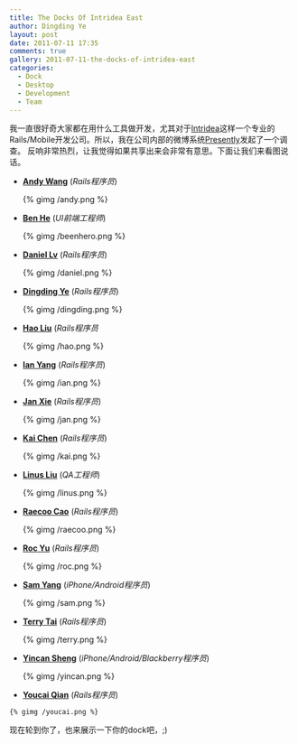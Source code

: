 ```yaml
---
title: The Docks Of Intridea East
author: Dingding Ye
layout: post
date: 2011-07-11 17:35
comments: true
gallery: 2011-07-11-the-docks-of-intridea-east
categories:
  - Dock
  - Desktop
  - Development
  - Team
---
```


我一直很好奇大家都在用什么工具做开发，尤其对于[Intridea][]这样一个专业的
Rails/Mobile开发公司。所以，我在公司内部的微博系统[Presently][]发起了一个调查。
反响非常热烈，让我觉得如果共享出来会非常有意思。下面让我们来看图说话。

<!-- more -->

-   **[Andy Wang][]** (*Rails程序员*)

    {% gimg /andy.png %}


-   **[Ben He][]** (*UI前端工程师*)

    {% gimg /beenhero.png %}


-   **[Daniel Lv][]** (*Rails程序员*)

    {% gimg /daniel.png %}


-   **[Dingding Ye][]** (*Rails程序员*)

    {% gimg /dingding.png %}


-   **[Hao Liu][]** (*Rails程序员*

    {% gimg /hao.png %}


-   **[Ian Yang][]** (*Rails程序员*)

    {% gimg /ian.png %}


-   **[Jan Xie][]** (*Rails程序员*)

    {% gimg /jan.png %}


-   **[Kai Chen][]** (*Rails程序员*)

    {% gimg /kai.png %}


-   **[Linus Liu][]** (*QA工程师*)

    {% gimg /linus.png %}


-   **[Raecoo Cao][]** (*Rails程序员*)

    {% gimg /raecoo.png %}


-   **[Roc Yu][]** (*Rails程序员*)

    {% gimg /roc.png %}

    
-   **[Sam Yang][]** (*iPhone/Android程序员*)

    {% gimg /sam.png %}


-   **[Terry Tai][]** (*Rails程序员*)

    {% gimg /terry.png %}


-   **[Yincan Sheng][]** (*iPhone/Android/Blackberry程序员*)

    {% gimg /yincan.png %}


-    **[Youcai Qian][]** (*Rails程序员*)

    {% gimg /youcai.png %}


现在轮到你了，也来展示一下你的dock吧，;)

[Intridea]: http://intridea.com
[Presently]: http://www.presently.com
[Andy Wang]: http://intridea.com/about/people/andy
[Ben He]: http://intridea.com/about/people/ben
[Daniel Lv]: http://intridea.com/about/people/daniel
[Dingding Ye]: http://intridea.com/about/people/dingding
[Hao Liu]: http://intridea.com/about/people/hao
[Ian Yang]: http://intridea.com/about/people/ian
[Kai Chen]: http://intridea.com/about/people/kai
[Jan Xie]: http://intridea.com/about/people/jan
[Linus Liu]: http://intridea.com/about/people/linus
[Raecoo Cao]: http://intridea.com/about/people/raecoo
[Roc Yu]: http://intridea.com/about/people/roc
[Sam Yang]: http://intridea.com/about/people/sam
[Terry Tai]: http://intridea.com/about/people/terry
[Yincan Sheng]: http://intridea.com/about/people/yiincan
[Youcai Qian]: http://intridea.com/about/people/youcai
